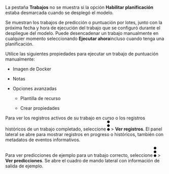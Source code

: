 La pestaña **Trabajos** no se muestra si la opción **Habilitar planificación** estaba desmarcada cuando se desplegó el modelo.

Se muestran los trabajos de predicción o puntuación por lotes, junto con la próxima fecha y hora de ejecución del trabajo que se configuró durante el despliegue del modelo. Puede desencadenar un trabajo manualmente en cualquier momento seleccionando **Ejecutar ahora**incluso cuando tenga una planificación.

Utilice las siguientes propiedades para ejecutar un trabajo de puntuación manualmente:

-   Imagen de Docker


-   Notas


-   Opciones avanzadas

    -   Plantilla de recurso


    -   Crear propiedades


Para ver los registros activos de su trabajo en curso o los registros históricos de un trabajo completado, seleccione ![kebab menu](Images/kxu1689287376217.svg) > **Ver registros**. El panel lateral se abre para mostrar registros en progreso o históricos, también con metadatos de eventos informativos.

Para ver predicciones de ejemplo para un trabajo correcto, seleccione ![kebab menu](Images/kxu1689287376217.svg) > **Ver predicciones**. Se abre el cuadro de mando lateral con información de salida de ejemplo.

